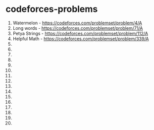# codeforces-problems
1. Watermelon - https://codeforces.com/problemset/problem/4/A
2. Long words - https://codeforces.com/problemset/problem/71/A
3. Petya Strings - https://codeforces.com/problemset/problem/112/A
4. Helpful Math - https://codeforces.com/problemset/problem/339/A
5. 
6.
7.
8.
9.
10.
11.
12.
13.
14.
15.
16.
17.
18.
19.
20.

